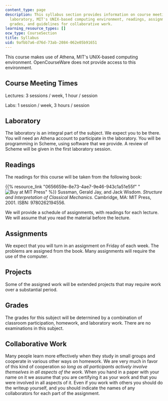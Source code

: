 ```yaml
---
content_type: page
description: This syllabus section provides information on course meeting times, the
  laboratory, MIT's UNIX-based computing environment, readings, assignments, projects,
  grades, and guidelines for collaborative work.
learning_resource_types: []
ocw_type: CourseSection
title: Syllabus
uid: 9afbb7a6-d76d-73ab-2084-062e05b91651
---
```


This course makes use of Athena, MIT's UNIX-based computing environment. OpenCourseWare does not provide access to this environment.

Course Meeting Times
--------------------

Lectures: 3 sessions / week, 1 hour / session

Labs: 1 session / week, 3 hours / session

Laboratory
----------

The laboratory is an integral part of the subject. We expect you to be there. You will need an Athena account to participate in the laboratory. You will be programming in Scheme, using software that we provide. A review of Scheme will be given in the first laboratory session.

Readings
--------

The readings for this course will be taken from the following book:

{{% resource_link "0656659e-8e73-4ae7-9e46-943c1a51e55f" "![Buy at MIT Press](https://ocwcms.mit.edu/images/mp_logo.gif)" %}} Sussman, Gerald Jay, and Jack Wisdom. _Structure and Interpretation of Classical Mechanics_. Cambridge, MA: MIT Press, 2001. ISBN: 9780262194556.

We will provide a schedule of assignments, with readings for each lecture. We will assume that you read the material before the lecture.

Assignments
-----------

We expect that you will turn in an assignment on Friday of each week. The problems are assigned from the book. Many assignments will require the use of the computer.

Projects
--------

Some of the assigned work will be extended projects that may require work over a substantial period.

Grades
------

The grades for this subject will be determined by a combination of classroom participation, homework, and laboratory work. There are no examinations in this subject.

Collaborative Work
------------------

Many people learn more effectively when they study in small groups and cooperate in various other ways on homework. We are very much in favor of this kind of cooperation _so long as all participants actively involve themselves in all aspects of the work_. When you hand in a paper with your name on it we assume that you are certifying it as your work and that you were involved in all aspects of it. Even if you work with others you should do the writeup yourself, and you should indicate the names of any collaborators for each part of the assignment.